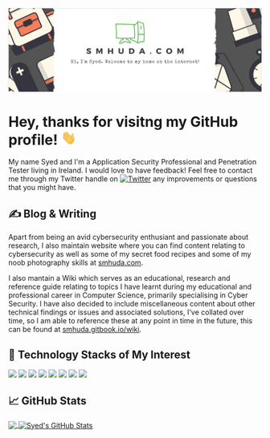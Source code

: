 [![Header](https://github.com/smhuda/smhuda/blob/main/smhuda-banner.png "Header")](https://smhuda.com/)

# Hey, thanks for visitng my GitHub profile! <img src="https://github.com/smhuda/smhuda/blob/main/wave.gif" width="30px">

My name Syed and I'm a Application Security Professional and Penetration Tester living in Ireland.  I would love to have feedback! Feel free to contact me through my Twitter handle on [![Twitter][1.2]][1] any improvements or questions that you might have.

## &#x270d; Blog & Writing

Apart from being an avid cybersecurity enthusiant and passionate about research, I also maintain website where you can find content relating to cybersecurity as well as some of my secret food recipes and some of my noob photography skills at [smhuda.com](https://smhuda.com/).

I also mantain a Wiki which serves as an educational, research and reference guide relating to topics I have learnt during my educational and professional career in Computer Science, primarily specialising in Cyber Security. I have also decided to include miscellaneous content about other technical findings or issues and associated solutions, I've collated over time, so I am able to reference these at any point in time in the future, this can be found at [smhuda.gitbook.io/wiki](https://smhuda.gitbook.io/wiki/).

## 🔧 Technology Stacks of My Interest
![](https://img.shields.io/badge/OS-Linux-informational?style=flat&logo=linux&logoColor=white&color=2bbc8a)
![](https://img.shields.io/badge/Code-Python-informational?style=flat&logo=python&logoColor=white&color=2bbc8a)
![](https://img.shields.io/badge/Code-JavaScript-informational?style=flat&logo=javascript&logoColor=white&color=2bbc8a)
![](https://img.shields.io/badge/Shell-Bash-informational?style=flat&logo=gnu-bash&logoColor=white&color=2bbc8a)
![](https://img.shields.io/badge/Tools-PostgreSQL-informational?style=flat&logo=postgresql&logoColor=white&color=2bbc8a)
![](https://img.shields.io/badge/Tools-Docker-informational?style=flat&logo=docker&logoColor=white&color=2bbc8a)
![](https://img.shields.io/badge/Tools-Kubernetes-informational?style=flat&logo=kubernetes&logoColor=white&color=2bbc8a)
![](https://img.shields.io/badge/Cloud-Digital_Ocean-informational?style=flat&logo=digitalocean&logoColor=white&color=2bbc8a)

## &#x1f4c8; GitHub Stats

<a href="https://github.com/smhuda/smhuda">
  <img align="center" src="https://github-readme-stats.vercel.app/api/top-langs/?username=smhuda&hide=java,html,tex&title_color=ffffff&text_color=c9cacc&icon_color=2bbc8a&bg_color=1d1f21&langs_count=3" />
</a>
<a href="https://github.com/smhuda/smhuda">
  <img align="center" src="https://github-readme-stats.vercel.app/api?username=smhuda&show_icons=true&line_height=27&count_private=true&title_color=ffffff&text_color=c9cacc&icon_color=2bbc8a&bg_color=1d1f21" alt="Syed's GitHub Stats" />
</a>

<!-- links to social media icons -->

<!-- icons with padding -->

[1.1]: http://i.imgur.com/tXSoThF.png (twitter icon with padding)
[2.1]: http://i.imgur.com/0o48UoR.png (github icon with padding)

<!-- icons without padding -->

[1.2]: http://i.imgur.com/wWzX9uB.png (twitter icon without padding)
[2.2]: http://i.imgur.com/9I6NRUm.png (github icon without padding)

<!-- links to your social media accounts -->

[1]: https://twitter.com/global404
[2]: https://github.com/smhuda

<!-- Credits -->
<!-- I took the inspiration and code from the following sources -->
<!-- https://github.com/MartinHeinz -->
<!-- https://github.com/klezvirus -->


<!-- Resources -->
<!-- Icons: https://simpleicons.org/ -->
<!-- GitHub Stats: https://github.com/anuraghazra/github-readme-stats -->
<!-- Emojis: https://emojipedia.org/emoji/ -->
<!-- HTML Emojis: https://www.fileformat.info/index.htm -->
<!-- Shields: https://shields.io/ -->
<!-- Awesome GitHub Profile README: https://github.com/abhisheknaiidu/awesome-github-profile-readme -->
